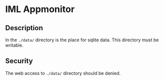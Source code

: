 # IML Appmonitor #

## Description ##

In the `./data/` directory is the place for sqlite data.
This directory must be writable.

## Security ##

The web access to `./data/` directory should be denied.
